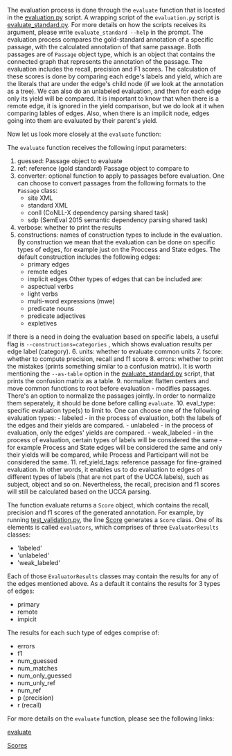 The evaluation process is done through the `evaluate` function that is located in the [evaluation.py](ucca/evaluation.py) script.
A wrapping script of the `evaluation.py` script is [evaluate_standard.py](scripts/evaluate_standard.py). For more details on how the scripts receives its argument, please write `evaluate_standard --help` in the prompt.
The evaluation process compares the gold-standard annotation of a specific passage, with the calculated annotation of that same passage.
Both passages are of `Passage` object type, which is an object that contains the connected graph that represents the annotation of the passage.
The evaluation includes the recall, precision and F1 scores. The calculation of these scores is done by comparing each edge's labels and yield, which are the literals that are under the edge's child node (if we look at the annotation as a tree).
We can also do an unlabeled evaluation, and then for each edge only its yield will be compared. It is important to know that when there is a remote edge, it is ignored in the yield comparison, but we do look at it when comparing lables of edges.
Also, when there is an implicit node, edges going into them are evaluated by their parent's yield.

Now let us look more closely at the `evaluate` function:

The `evaluate` function receives the following input parameters:
1. guessed: Passage object to evaluate
2. ref: reference (gold standard) Passage object to compare to
3. converter: optional function to apply to passages before evaluation. One can choose to convert passages from the following formats to the `Passage` class:
    - site XML
    - standard XML
    - conll (CoNLL-X dependency parsing shared task)
    - sdp (SemEval 2015 semantic dependency parsing shared task)
4. verbose: whether to print the results
5. constructions: names of construction types to include in the evaluation. By construction we mean that the evaluation can be done on specific types of edges, for example just on the Proccess and State edges. The default construction includes the following edges:
    - primary edges
    - remote edges
    - implicit edges
Other types of edges that can be included are:
    - aspectual verbs
    - light verbs
    - multi-word expressions (mwe)
    - predicate nouns
    - predicate adjectives
    - expletives

If there is a need in doing the evaluation based on specific labels, a useful flag is `--constructions=categories` , which shows evaluation results per edge label (category).
6. units: whether to evaluate common units
7. fscore: whether to compute precision, recall and f1 score
8. errors: whether to print the mistakes (prints something similar to a confusion matrix). It is worth mentioning the `--as-table` option in the [evaluate_standard.py](scripts/evaluate_standard.py) script, that prints the confusion matrix as a table.
9. normalize: flatten centers and move common functions to root before evaluation - modifies passages. There's an option to normalize the passages jointly. In order to normalize them seperately, it should be done before calling `evaluate`. 
10. eval_type: specific evaluation type(s) to limit to. One can choose one of the following evaluation types:
    - labeled - in the process of evaluation, both the labels of the edges and their yields are compared.
    - unlabeled - in the process of evaluation, only the edges' yields are compared.
    - weak_labeled - in the process of evaluation, certain types of labels will be considered the same - for example Process and State edges will be considered the same and only their yields will be compared,  while Process and Participant will not be considered the same.
11. ref_yield_tags: reference passage for fine-grained evaluation. In other words, it enables us to do evaluation to edges of different types of labels (that are not part of the UCCA labels), such as subject, object and so on. Nevertheless, the recall, precision and f1 scores will still be calculated based on the UCCA parsing. 

The function evaluate returns a `Score` object, which contains the recall, precision and f1 scores of the generated annotation.
For example, by running [test_validation.py](ucca/tests/test_validation.py), the line [Score](ucca/tests/test_evaluation.py#L331) generates a `Score` class. One of its elements is called `evaluators`, which comprises of three `EvaluatorResults` classes:
- 'labeled'
- 'unlabeled'
- 'weak_labeled'

Each of those `EvaluatorResults` classes may contain the results for any of the edges mentioned above. As a default it contains the results for 3 types of edges:
- primary
- remote
- impicit

The results for each such type of edges comprise of:
- errors
- f1
- num_guessed
- num_matches
- num_only_guessed
- num_unly_ref
- num_ref
- p (precision)
- r (recall)

For more details on the `evaluate` function, please see the following links:

[evaluate](https://ucca.readthedocs.io/en/latest/api/ucca.evaluation.evaluate.html#ucca.evaluation.evaluate)

[Scores](https://ucca.readthedocs.io/en/latest/api/ucca.evaluation.Scores.html#ucca.evaluation.Scores)

